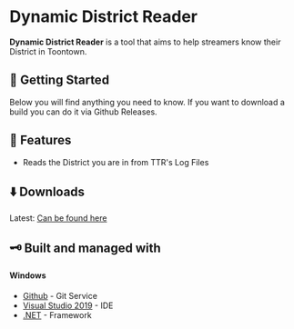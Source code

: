 # Dynamic District Reader

**Dynamic District Reader** is a tool that aims to help streamers know their District in Toontown.

## 🚀 Getting Started
Below you will find anything you need to know. If you want to download a build you can do it via Github Releases. 

## 📝 Features

- Reads the District you are in from TTR's Log Files

## ⬇️ Downloads
Latest: [Can be found here](https://github.com/NoraTheGamer/Dynamic-District-Reader/releases)

## 🗝 Built and managed with 
#### Windows
* [Github](http://www.github.com/) - Git Service
* [Visual Studio 2019](https://visualstudio.microsoft.com/vs/) - IDE
* [.NET](https://dotnet.microsoft.com/download/dotnet-framework) - Framework